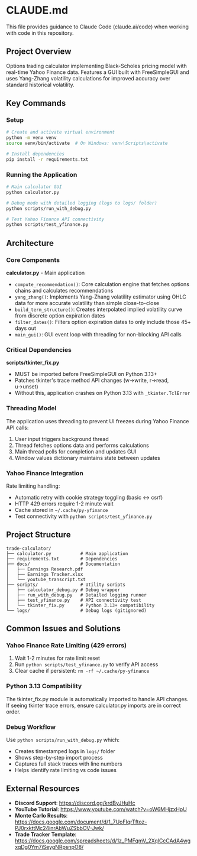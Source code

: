 # CLAUDE.md

This file provides guidance to Claude Code (claude.ai/code) when working with code in this repository.

## Project Overview

Options trading calculator implementing Black-Scholes pricing model with real-time Yahoo Finance data. Features a GUI built with FreeSimpleGUI and uses Yang-Zhang volatility calculations for improved accuracy over standard historical volatility.

## Key Commands

### Setup
```bash
# Create and activate virtual environment
python -m venv venv
source venv/bin/activate  # On Windows: venv\Scripts\activate

# Install dependencies
pip install -r requirements.txt
```

### Running the Application
```bash
# Main calculator GUI
python calculator.py

# Debug mode with detailed logging (logs to logs/ folder)
python scripts/run_with_debug.py

# Test Yahoo Finance API connectivity
python scripts/test_yfinance.py
```

## Architecture

### Core Components

**calculator.py** - Main application
- `compute_recommendation()`: Core calculation engine that fetches options chains and calculates recommendations
- `yang_zhang()`: Implements Yang-Zhang volatility estimator using OHLC data for more accurate volatility than simple close-to-close
- `build_term_structure()`: Creates interpolated implied volatility curve from discrete option expiration dates
- `filter_dates()`: Filters option expiration dates to only include those 45+ days out
- `main_gui()`: GUI event loop with threading for non-blocking API calls

### Critical Dependencies

**scripts/tkinter_fix.py**
- MUST be imported before FreeSimpleGUI on Python 3.13+
- Patches tkinter's trace method API changes (w→write, r→read, u→unset)
- Without this, application crashes on Python 3.13 with `_tkinter.TclError`

### Threading Model

The application uses threading to prevent UI freezes during Yahoo Finance API calls:
1. User input triggers background thread
2. Thread fetches options data and performs calculations
3. Main thread polls for completion and updates GUI
4. Window values dictionary maintains state between updates

### Yahoo Finance Integration

Rate limiting handling:
- Automatic retry with cookie strategy toggling (basic ↔ csrf)
- HTTP 429 errors require 1-2 minute wait
- Cache stored in `~/.cache/py-yfinance`
- Test connectivity with `python scripts/test_yfinance.py`

## Project Structure

```
trade-calculator/
├── calculator.py           # Main application
├── requirements.txt        # Dependencies
├── docs/                   # Documentation
│   ├── Earnings Research.pdf
│   ├── Earnings Tracker.xlsx
│   └── youtube_transcript.txt
├── scripts/                # Utility scripts
│   ├── calculator_debug.py # Debug wrapper
│   ├── run_with_debug.py   # Detailed logging runner
│   ├── test_yfinance.py    # API connectivity test
│   └── tkinter_fix.py      # Python 3.13+ compatibility
└── logs/                   # Debug logs (gitignored)
```

## Common Issues and Solutions

### Yahoo Finance Rate Limiting (429 errors)
1. Wait 1-2 minutes for rate limit reset
2. Run `python scripts/test_yfinance.py` to verify API access
3. Clear cache if persistent: `rm -rf ~/.cache/py-yfinance`

### Python 3.13 Compatibility
The tkinter_fix.py module is automatically imported to handle API changes. If seeing tkinter trace errors, ensure calculator.py imports are in correct order.

### Debug Workflow
Use `python scripts/run_with_debug.py` which:
- Creates timestamped logs in `logs/` folder
- Shows step-by-step import process
- Captures full stack traces with line numbers
- Helps identify rate limiting vs code issues

## External Resources

- **Discord Support**: https://discord.gg/krdByJHuHc
- **YouTube Tutorial**: https://www.youtube.com/watch?v=oW6MHjzxHpU
- **Monte Carlo Results**: https://docs.google.com/document/d/1_7UoFIqrTftoz-PJ0rxkttMc24inrAbWuZSbbOV-Jwk/
- **Trade Tracker Template**: https://docs.google.com/spreadsheets/d/1z_PMFqmV_2XqlCcCAdA4wgxqDg0Ym7iSeygNRpsnpO8/